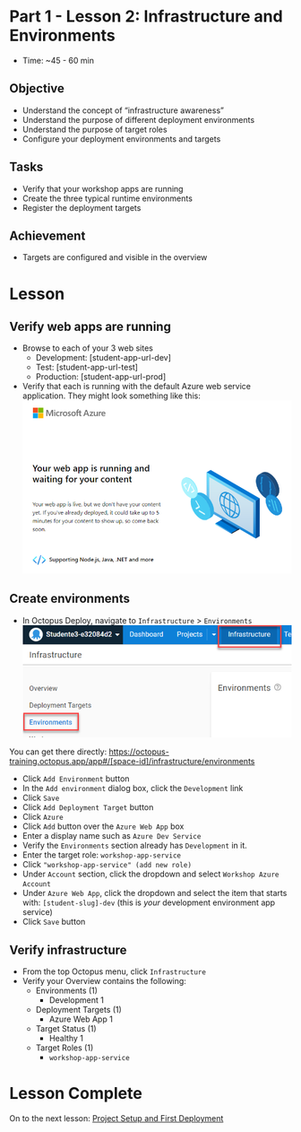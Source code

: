 # Part 1 - Lesson 2: Infrastructure and Environments
- Time: ~45 - 60 min

## Objective
- Understand the concept of “infrastructure awareness”
- Understand the purpose of different deployment environments
- Understand the purpose of target roles
- Configure your deployment environments and targets

## Tasks
- Verify that your workshop apps are running
- Create the three typical runtime environments
- Register the deployment targets

## Achievement
- Targets are configured and visible in the overview

# Lesson

## Verify web apps are running

- Browse to each of your 3 web sites
  - Development: [student-app-url-dev]
  - Test: [student-app-url-test]
  - Production: [student-app-url-prod]
- Verify that each is running with the default Azure web service application. They might look something like this:
![](assets/1-2/empty-web-site.png)

## Create environments

- In Octopus Deploy, navigate to `Infrastructure` > `Environments`
![](assets/1-2/environments.png)

You can get there directly: https://octopus-training.octopus.app/app#/[space-id]/infrastructure/environments

- Click `Add Environment` button
- In the `Add environment` dialog box, click the `Development` link
- Click `Save`
- Click `Add Deployment Target` button
- Click `Azure`
- Click `Add` button over the `Azure Web App` box
- Enter a display name such as `Azure Dev Service`
- Verify the `Environments` section already has `Development` in it.
- Enter the target role: `workshop-app-service`
- Click `"workshop-app-service" (add new role)`
- Under `Account` section, click the dropdown and select `Workshop Azure Account`
- Under `Azure Web App`, click the dropdown and select the item that starts with: `[student-slug]-dev` (this is *your* development environment app service)
- Click `Save` button

## Verify infrastructure

- From the top Octopus menu, click `Infrastructure`
- Verify your Overview contains the following:
  - Environments (1)
    - Development 1
  - Deployment Targets (1)
    - Azure Web App 1
  - Target Status (1)
    - Healthy 1
  - Target Roles (1)
    - `workshop-app-service`

# Lesson Complete
On to the next lesson: [Project Setup and First Deployment](part-1-lesson-3.md)